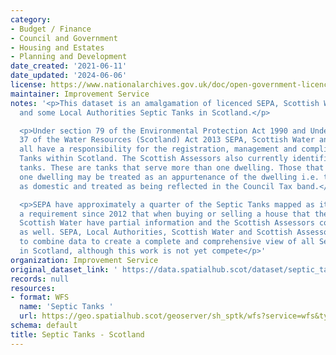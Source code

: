 ```yaml
---
category:
- Budget / Finance
- Council and Government
- Housing and Estates
- Planning and Development
date_created: '2021-06-11'
date_updated: '2024-06-06'
license: https://www.nationalarchives.gov.uk/doc/open-government-licence/version/3/
maintainer: Improvement Service
notes: '<p>This dataset is an amalgamation of licenced SEPA, Scottish Water, Assessors
  and some Local Authorities Septic Tanks in Scotland.</p>

  <p>Under section 79 of the Environmental Protection Act 1990 and Under part 6, section
  37 of the Water Resources (Scotland) Act 2013 SEPA, Scottish Water and Local Authorities
  all have a responsibility for the registration, management and compliance of Septic
  Tanks within Scotland. The Scottish Assessors also currently identifies 678 septic
  tanks. These are tanks that serve more than one dwelling. Those that serve just
  one dwelling may be treated as an appurtenance of the dwelling i.e. they are classified
  as domestic and treated as being reflected in the Council Tax band.</p>

  <p>SEPA have approximately a quarter of the Septic Tanks mapped as it has only been
  a requirement since 2012 that when buying or selling a house that these get licenced.
  Scottish Water have partial information and the Scottish Assessors collect some
  as well. SEPA, Local Authorities, Scottish Water and Scottish Assessors are keen
  to combine data to create a complete and comprehensive view of all Septic Tanks
  in Scotland, although this work is not yet compete</p>'
organization: Improvement Service
original_dataset_link: ' https://data.spatialhub.scot/dataset/septic_tanks-is'
records: null
resources:
- format: WFS
  name: 'Septic Tanks '
  url: https://geo.spatialhub.scot/geoserver/sh_sptk/wfs?service=wfs&typeName=sh_sptk:pub_sptk
schema: default
title: Septic Tanks - Scotland
---
```

